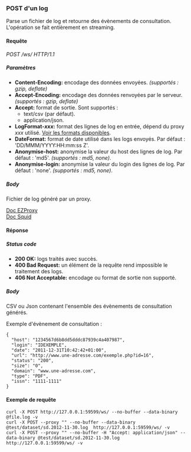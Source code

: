 ### POST d'un log ###
Parse un fichier de log et retourne des évènements de consultation. L'opération se fait entièrement en streaming.
 
#### Requête ####

*POST /ws/ HTTP/1.1*

##### Paramètres #####
-   **Content-Encoding:** encodage des données envoyées. *(supportés : gzip, deflate)*  
-   **Accept-Encoding:** encodage des données renvoyées par le serveur. *(supportés : gzip, deflate)*  
-   **Accept:** format de sortie. Sont supportés :  
    - text/csv (par défaut).
    - application/json.
-   **LogFormat-*xxx*:** format des lignes de log en entrée, dépend du proxy *xxx* utilisé. [Voir les formats disponibles](./formats.html).
-   **DateFormat:** format de date utilisé dans les logs envoyés. Par défaut : 'DD/MMM/YYYY:HH:mm:ss Z'.  
-   **Anonymise-host:** anonymise la valeur du host des lignes de log. Par défaut : 'md5'. *(supportés : md5, none)*.  
-   **Anonymise-login:** anonymise la valeur du login des lignes de log. Par défaut : 'none'. *(supportés : md5, none)*.  

##### Body #####

Fichier de log généré par un proxy.

[Doc EZProxy](http://www.oclc.org/support/documentation/ezproxy/cfg/logformat/)  
[Doc Squid](http://www.squid-cache.org/Doc/config/logformat/)

#### Réponse ####

##### Status code #####

  -   **200 OK:** logs traités avec succès.
  -   **400 Bad Request:** un élément de la requête rend impossible le traitement des logs.
  -   **406 Not Acceptable:** encodage ou format de sortie non supporté.

##### Body #####

CSV ou Json contenant l'ensemble des évènements de consultation générés.

Exemple d'évènement de consultation :

```
{
  "host": "1234567d6b8dd5dddc87939c4a407987",
  "login": "IDEXEMPLE",
  "date": "2011-12-31T10:42:42+01:00",
  "url": "http://www.une-adresse.com/exemple.php?id=16",
  "status": "200",
  "size": "0",
  "domain": "www.une-adresse.com",
  "type": "PDF",
  "issn": "1111-1111"
}
```

#### Exemple de requête ####
```shell
curl -X POST http://127.0.0.1:59599/ws/ --no-buffer --data-binary @file.log -v
curl -X POST --proxy "" --no-buffer --data-binary @test/dataset/sd.2012-11-30.log  http://127.0.0.1:59599/ws/ -v
curl -X POST --proxy "" --no-buffer -H "Accept: application/json" --data-binary @test/dataset/sd.2012-11-30.log  http://127.0.0.1:59599/ws/ -v
```
